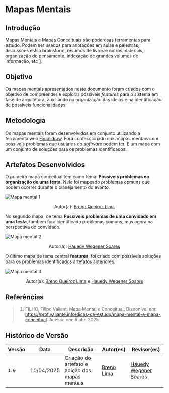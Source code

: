 # Mapas Mentais

## Introdução

Mapas Mentais e Mapas Conceituais são poderosas ferramentas para estudo. Podem ser usados para anotações em aulas e palestras, discussões estilo brainstorm, resumos de livros e outros materiais, organização do pensamento, indexação de grandes volumes de informação, etc [1](https://prof.valiante.info/dicas-de-estudo/mapa-mental-e-mapa-conceitual).

## Objetivo

Os mapas mentais apresentados neste documento foram criados com o objetivo de compreender e explorar possíveis *features* para o sistema em fase de arquitetura, auxiliando na organização das ideias e na identificação de possíveis funcionalidades.

## Metodologia

Os mapas mentais foram desenvolvidos em conjunto utilizando a ferramenta web [Excalidraw](https://excalidraw.com). Fora confeccionado dois mapas mentais com possíveis problemas que usuários do *software* podem ter. E um mapa com um conjunto de soluções para os problemas identificados. 

## Artefatos Desenvolvidos

O primeiro mapa conceitual tem como tema: **Possíveis problemas na organização de uma festa**. Nele foi mapeado problemas comuns que podem ocorrer durante o planejamento do evento.

![Mapa mental 1](/assets/MapaMental/mapa1.png)
<center> Autor(a): <a href="https://github.com/brenob6" target = "_blank">Breno Queiroz Lima</a></center>

No segundo mapa, de tema **Possíveis problemas de uma convidado em uma festa**, também fora identificado problemas comuns, mas agora na perspectiva do convidado.  

![Mapa mental 2](/assets/MapaMental/mapa2.png)
<center> Autor(a): <a href="https://github.com/HauedyWS" target = "_blank">Hauedy Wegener Soares</a></center>

O último mapa de tema central **features**, foi criado com possíveis soluções para os problemas identificados artefatos anteriores.

![Mapa mental 3](/assets/MapaMental/mapa3.png)
<center> Autor(a): <a href="http://github.com/brenob6">Breno Queiroz Lima</a> e <a href="https://github.com/HauedyWS" target = "_blank">Hauedy Wegener Soares</a></center>

## Referências

> 1. FILHO, Filipo Valiant. Mapa Mental e Conceitual. Disponível em: <https://prof.valiante.info/dicas-de-estudo/mapa-mental-e-mapa-conceitual>. Acesso em: 5 abr. 2025.


## **Histórico de Versão**

| Versão | Data | Descrição | Autor(es) | Revisor(es) |
| ------ | ---- | --------- | --------- | ---------- |
| `1.0`  | 10/04/2025 | Criação do artefato e adição dos mapas mentais | [Breno Lima](https://github.com/brenob6) | [Hauedy Wegener Soares](https://github.com/HauedyWS)|
